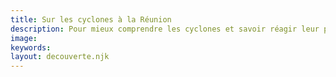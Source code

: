 ```yaml
---
title: Sur les cyclones à la Réunion
description: Pour mieux comprendre les cyclones et savoir réagir leur passage.
image:
keywords:
layout: decouverte.njk
---
```

